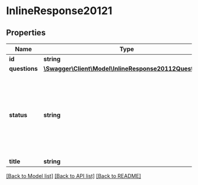 # InlineResponse20121

## Properties
Name | Type | Description | Notes
------------ | ------------- | ------------- | -------------
**id** | **string** | Webinar Poll ID | [optional] 
**questions** | [**\Swagger\Client\Model\InlineResponse20112Questions[]**](InlineResponse20112Questions.md) | Array of Polls | [optional] 
**status** | **string** | Status of the Webinar Poll:&lt;br&gt;&#x60;notstart&#x60; - Poll not started&lt;br&gt;&#x60;started&#x60; - Poll started&lt;br&gt;&#x60;ended&#x60; - Poll ended&lt;br&gt;&#x60;sharing&#x60; - Sharing poll results | [optional] 
**title** | **string** | Title for the poll. | [optional] 

[[Back to Model list]](../README.md#documentation-for-models) [[Back to API list]](../README.md#documentation-for-api-endpoints) [[Back to README]](../README.md)


